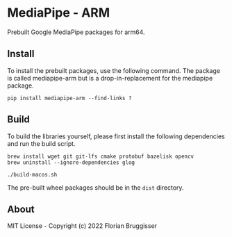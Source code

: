 # MediaPipe - ARM
Prebuilt Google MediaPipe packages for arm64.

## Install
To install the prebuilt packages, use the following command. The package is called mediapipe-arm but is a drop-in-replacement for the mediapipe package.

```
pip install mediapipe-arm --find-links ?
```

## Build
To build the libraries yourself, please first install the following dependencies and run the build script.

```
brew install wget git git-lfs cmake protobuf bazelisk opencv
brew uninstall --ignore-dependencies glog
```

```
./build-macos.sh
```

The pre-built wheel packages should be in the `dist` directory.

## About
MIT License - Copyright (c) 2022 Florian Bruggisser